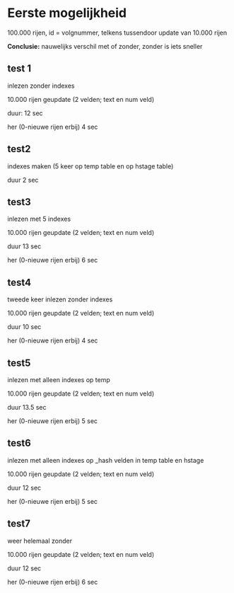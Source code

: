 Eerste mogelijkheid
===================

100.000 rijen, id = volgnummer, telkens tussendoor update van 10.000 rijen


**Conclusie:** nauwelijks verschil met of zonder, zonder is iets sneller


test 1
-------
inlezen zonder indexes

10.000 rijen geupdate (2 velden; text en num veld)

duur: 12 sec

her (0-nieuwe rijen erbij) 4 sec

test2
-----
indexes maken (5 keer op temp table en op hstage table)

duur 2 sec

test3
-----
inlezen met 5 indexes

10.000 rijen geupdate (2 velden; text en num veld)

duur                        13 sec

her (0-nieuwe rijen erbij)  6 sec

test4
-----
tweede keer inlezen zonder indexes

10.000 rijen geupdate (2 velden; text en num veld)

duur                        10 sec

her (0-nieuwe rijen erbij)  4 sec

test5
-----
inlezen met alleen indexes op temp

10.000 rijen geupdate (2 velden; text en num veld)

duur                        13.5 sec

her (0-nieuwe rijen erbij)  5 sec

test6
-----
inlezen met alleen indexes op _hash velden in temp table en hstage

10.000 rijen geupdate (2 velden; text en num veld)

duur                        12 sec

her (0-nieuwe rijen erbij)  5 sec

test7
-----
weer helemaal zonder

10.000 rijen geupdate (2 velden; text en num veld)

duur                        12 sec

her (0-nieuwe rijen erbij)  6 sec